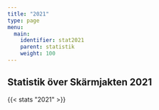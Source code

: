 ```yaml
---
title: "2021"
type: page
menu:
  main:
    identifier: stat2021
    parent: statistik
    weight: 100
---
```


## Statistik över Skärmjakten 2021

{{< stats "2021" >}}
